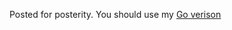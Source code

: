 Posted for posterity. You should use my [Go verison](https://github.com/nopityNop/motor-town-server-tool)

